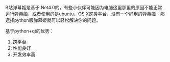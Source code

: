 B站弹幕姬是基于.Net4.0的，有些小伙伴可能因为电脑这里那里的原因不能正常运行弹幕姬，或者使用的是ubuntu、OS X这类平台，没有一个好用的弹幕姬，那选择python版弹幕姬就可以轻松解决你的问题。

基于python+qt的优势：

1. 跨平台
1. 性能良好
1. 开发效率高


